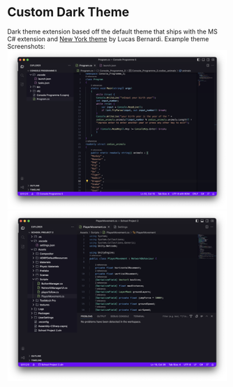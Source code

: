 # Custom Dark Theme
Dark theme extension based off the default theme that ships with the MS C# extension and [New York theme](https://github.com/Bernardi23/New-York-Theme) by Lucas Bernardi.
Example theme Screenshots:
![screenshot](https://github.com/Jubster7/CustomDark/blob/main/images/example%201.png?raw=true)
![screenshot](https://github.com/Jubster7/CustomDark/blob/main/images/example%202.png?raw=true)
